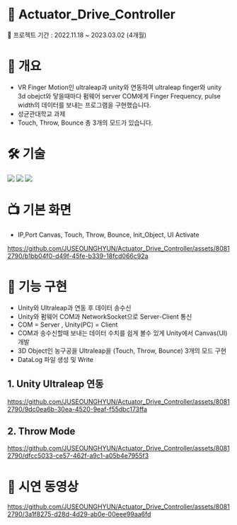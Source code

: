# 📛 Actuator_Drive_Controller

📍 프로젝트 기간 : 2022.11.18 ~ 2023.03.02 (4개월)

# 📌 개요
- VR Finger Motion인 ultraleap과 unity와 연동하여 ultraleap finger와 unity 3d obejct와 닿을때마다 펌웨어 server COM에게 Finger Frequency, pulse width의 데이터를 보내는 프로그램을 구현했습니다.
- 성균관대학교 과제
- Touch, Throw, Bounce 총 3개의 모드가 있습니다.

# 🛠️ 기술
<img src="https://img.shields.io/badge/C Sharp-239120?style=flat-square&logo=C Sharp&logoColor=white"/> <img src="https://img.shields.io/badge/Unity-000000?style=flat-square&logo=Unity&logoColor=white"/> <img src="https://img.shields.io/badge/Ultraleap-40AEF0?style=flat-square&logo=Ultraleap&logoColor=white"/>

# 📺 기본 화면
- IP,Port Canvas, Touch, Throw, Bounce, Init_Object, UI Activate

https://github.com/JUSEOUNGHYUN/Actuator_Drive_Controller/assets/80812790/b1bb04f0-d49f-45fe-b339-18fcd066c92a

# 🎏 기능 구현
- Unity와 Ultraleap과 연동 후 데이터 송수신
- Unity와 펌웨어 COM과 NetworkSocket으로 Server-Client 통신
- COM = Server , Unity(PC) = Client
- COM과 송수신할때 보내는 데이터 수치를 쉽게 볼수 있게 Unity에서 Canvas(UI) 개발
- 3D Object인 농구공을 Ultraleap을 (Touch, Throw, Bounce) 3개의 모드 구현
- DataLog 파일 생성 및 Write

## 1. Unity Ultraleap 연동

https://github.com/JUSEOUNGHYUN/Actuator_Drive_Controller/assets/80812790/9dc0ea6b-30ea-4520-9eaf-f55dbc173ffa

## 2. Throw Mode

https://github.com/JUSEOUNGHYUN/Actuator_Drive_Controller/assets/80812790/dfcc5033-ce57-462f-a9c1-a05b4e7955f3

# 🎥 시연 동영상

https://github.com/JUSEOUNGHYUN/Actuator_Drive_Controller/assets/80812790/3a1f8275-d28d-4d29-ab0e-00eee99aa6fd

